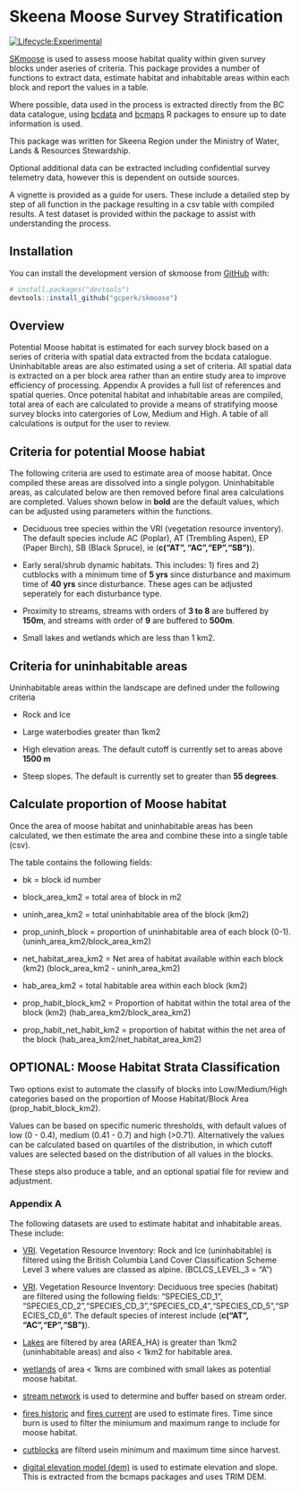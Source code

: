 
<!-- README.md is generated from README.Rmd. Please edit that file -->

# Skeena Moose Survey Stratification

<!-- badges: start -->

[![Lifecycle:Experimental](https://img.shields.io/badge/Lifecycle-Experimental-339999)](Redirect-URL)
<!-- badges: end -->

[SKmoose](https://gcperk.github.io/skmoose/index.html) is used to assess
moose habitat quality within given survey blocks under aseries of
criteria. This package provides a number of functions to extract data,
estimate habitat and inhabitable areas within each block and report the
values in a table.

Where possible, data used in the process is extracted directly from the
BC data catalogue, using [bcdata](https://github.com/bcgov/bcdata) and
[bcmaps](https://github.com/bcgov/bcmaps) R packages to ensure up to
date information is used.

This package was written for Skeena Region under the Ministry of Water,
Lands & Resources Stewardship.

Optional additional data can be extracted including confidential survey
telemetry data, however this is dependent on outside sources.

A vignette is provided as a guide for users. These include a detailed
step by step of all function in the package resulting in a csv table
with compiled results. A test dataset is provided within the package to
assist with understanding the process.

## Installation

You can install the development version of skmoose from
[GitHub](https://github.com/) with:

``` r
# install.packages("devtools")
devtools::install_github("gcperk/skmoose")
```

## Overview

Potential Moose habitat is estimated for each survey block based on a
series of criteria with spatial data extracted from the bcdata
catalogue. Uninhabitable areas are also estimated using a set of
criteria. All spatial data is extracted on a per block area rather than
an entire study area to improve efficiency of processing. Appendix A
provides a full list of references and spatial queries. Once potenital
habitat and inhabitable areas are compiled, total area of each are
calculated to provide a means of stratifying moose survey blocks into
catergories of Low, Medium and High. A table of all calculations is
output for the user to review.

## Criteria for potential Moose habiat

The following criteria are used to estimate area of moose habitat. Once
compiled these areas are dissolved into a single polygon. Uninhabitable
areas, as calculated below are then removed before final area
calculations are completed. Values shown below in **bold** are the
default values, which can be adjusted using parameters within the
functions.

- Deciduous tree species within the VRI (vegetation resource inventory).
  The default species include AC (Poplar), AT (Trembling Aspen), EP
  (Paper Birch), SB (Black Spruce), ie (**c(“AT”, “AC”,“EP”,“SB”)**).

- Early seral/shrub dynamic habitats. This includes: 1) fires and 2)
  cutblocks with a minimum time of **5 yrs** since disturbance and
  maximum time of **40 yrs** since disturbance. These ages can be
  adjusted seperately for each disturbance type.

- Proximity to streams, streams with orders of **3 to 8** are buffered
  by **150m**, and streams with order of **9** are buffered to **500m**.

- Small lakes and wetlands which are less than 1 km2.

## Criteria for uninhabitable areas

Uninhabitable areas within the landscape are defined under the following
criteria

- Rock and Ice

- Large waterbodies greater than 1km2

- High elevation areas. The default cutoff is currently set to areas
  above **1500 m**

- Steep slopes. The default is currently set to greater than **55
  degrees**.

## Calculate proportion of Moose habitat

Once the area of moose habitat and uninhabitable areas has been
calculated, we then estimate the area and combine these into a single
table (csv).

The table contains the following fields:

- bk = block id number

- block_area_km2 = total area of block in m2

- uninh_area_km2 = total uninhabitable area of the block (km2)

- prop_uninh_block = proportion of uninhabitable area of each block
  (0-1). (uninh_area_km2/block_area_km2)

- net_habitat_area_km2 = Net area of habitat available within each block
  (km2) (block_area_km2 - uninh_area_km2)

- hab_area_km2 = total habitable area within each block (km2)

- prop_habit_block_km2 = Proportion of habitat within the total area of
  the block (km2) (hab_area_km2/block_area_km2)

- prop_habit_net_habit_km2 = proportion of habitat within the net area
  of the block (hab_area_km2/net_habitat_area_km2)

## OPTIONAL: Moose Habitat Strata Classification

Two options exist to automate the classify of blocks into
Low/Medium/High categories based on the proportion of Moose
Habitat/Block Area (prop_habit_block_km2).

Values can be based on specific numeric thresholds, with default values
of low (0 - 0.4), medium (0.41 - 0.7) and high (\>0.71). Alternatively
the values can be calculated based on quartiles of the distribution, in
which cutoff values are selected based on the distribution of all values
in the blocks.

These steps also produce a table, and an optional spatial file for
review and adjustment.

### Appendix A

The following datasets are used to estimate habitat and inhabitable
areas. These include:

- [VRI](https://catalogue.data.gov.bc.ca/dataset/vri-2022-forest-vegetation-composite-polygon).
  Vegetation Resource Inventory: Rock and Ice (uninhabitable) is
  filtered using the British Columbia Land Cover Classification Scheme
  Level 3 where values are classed as alpine. (BCLCS_LEVEL_3 = “A”)

- [VRI](https://catalogue.data.gov.bc.ca/dataset/vri-2022-forest-vegetation-composite-polygon).
  Vegetation Resource Inventory: Deciduous tree species (habitat) are
  filtered using the following fields: “SPECIES_CD_1”,
  “SPECIES_CD_2”,“SPECIES_CD_3”,“SPECIES_CD_4”,“SPECIES_CD_5”,“SPECIES_CD_6”.
  The default species of interest include (**c(“AT”, “AC”,“EP”,“SB”)**).

- [Lakes](https://catalogue.data.gov.bc.ca/dataset/freshwater-atlas-lakes)
  are filtered by area (AREA_HA) is greater than 1km2 (uninhabitable
  areas) and also \< 1km2 for habitable area.

- [wetlands](https://catalogue.data.gov.bc.ca/dataset/freshwater-atlas-wetlands)
  of area \< 1kms are combined with small lakes as potential moose
  habitat.

- [stream
  network](https://catalogue.data.gov.bc.ca/dataset/92344413-8035-4c08-b996-65a9b3f62fca)
  is used to determine and buffer based on stream order.

- [fires
  historic](https://catalogue.data.gov.bc.ca/dataset/22c7cb44-1463-48f7-8e47-88857f207702)
  and [fires
  current](https://catalogue.data.gov.bc.ca/dataset/cdfc2d7b-c046-4bf0-90ac-4897232619e1)
  are used to estimate fires. Time since burn is used to filter the
  miniumum and maximum range to include for moose habitat.

- [cutblocks](https://catalogue.data.gov.bc.ca/dataset/b1b647a6-f271-42e0-9cd0-89ec24bce9f7)
  are filterd usein minimum and maximum time since harvest.

- [digital elevation model
  (dem)](https://rdrr.io/github/bcgov/bcmaps/man/cded.html) is used to
  estimate elevation and slope. This is extracted from the bcmaps
  packages and uses TRIM DEM.
